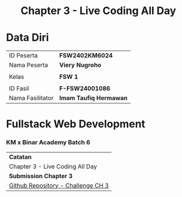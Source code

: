 <h1 align="center">
  Chapter 3 - Live Coding All Day
</h1>

# Data Diri

|                  |                          |
| ---------------- | ------------------------ |
| ID Peserta       | **FSW2402KM6024**        |
| Nama Peserta     | **Viery Nugroho**        |
|                  |                          |
| Kelas            | **FSW 1**                |
|                  |                          |
| ID Fasil         | **F-FSW24001086**        |
| Nama Fasilitator | **Imam Taufiq Hermawan** |

# Fullstack Web Development

### KM x Binar Academy Batch 6

|                                                                                                            |
| ---------------------------------------------------------------------------------------------------------- |
| **Catatan**                                                                                                |
| Chapter 3 - Live Coding All Day                                                                            |
| **Submission Chapter 3**                                                                                   |
| [Github Repository - Challenge CH 3](https://github.com/vierynugroho/f-fsw24001086-km6-vie-restfulAPI-ch3) |
